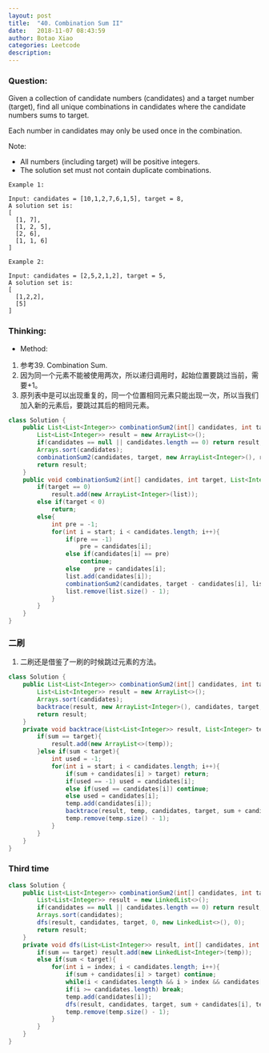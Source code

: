 ```yaml
---
layout: post
title:  "40. Combination Sum II"
date:   2018-11-07 08:43:59
author: Botao Xiao
categories: Leetcode
description:
---
```

### Question:
Given a collection of candidate numbers (candidates) and a target number (target), find all unique combinations in candidates where the candidate numbers sums to target.

Each number in candidates may only be used once in the combination.

Note:
* All numbers (including target) will be positive integers.
* The solution set must not contain duplicate combinations.

```
Example 1:

Input: candidates = [10,1,2,7,6,1,5], target = 8,
A solution set is:
[
  [1, 7],
  [1, 2, 5],
  [2, 6],
  [1, 1, 6]
]

Example 2:

Input: candidates = [2,5,2,1,2], target = 5,
A solution set is:
[
  [1,2,2],
  [5]
]
```

### Thinking:
* Method:
1. 参考39. Combination Sum.
2. 因为同一个元素不能被使用两次，所以递归调用时，起始位置要跳过当前，需要+1。
3. 原列表中是可以出现重复的，同一个位置相同元素只能出现一次，所以当我们加入新的元素后，要跳过其后的相同元素。

```Java
class Solution {
    public List<List<Integer>> combinationSum2(int[] candidates, int target) {
        List<List<Integer>> result = new ArrayList<>();
        if(candidates == null || candidates.length == 0) return result;
        Arrays.sort(candidates);
        combinationSum2(candidates, target, new ArrayList<Integer>(), result, 0);
        return result;
    }
    public void combinationSum2(int[] candidates, int target, List<Integer> list, List<List<Integer>> result, int start){
        if(target == 0)
            result.add(new ArrayList<Integer>(list));
        else if(target < 0)
            return;
        else{
            int pre = -1;
            for(int i = start; i < candidates.length; i++){
                if(pre == -1)
                    pre = candidates[i];
                else if(candidates[i] == pre)
                    continue;
                else    pre = candidates[i];
                list.add(candidates[i]);
                combinationSum2(candidates, target - candidates[i], list, result, i + 1);
                list.remove(list.size() - 1);
            }
        }
    }
}
```

### 二刷
1. 二刷还是借鉴了一刷的时候跳过元素的方法。

```Java
class Solution {
    public List<List<Integer>> combinationSum2(int[] candidates, int target) {
        List<List<Integer>> result = new ArrayList<>();
        Arrays.sort(candidates);
        backtrace(result, new ArrayList<Integer>(), candidates, target, 0, 0);
        return result;
    }
    private void backtrace(List<List<Integer>> result, List<Integer> temp, int[] candidates, int target, int sum, int start){
        if(sum == target){
            result.add(new ArrayList<>(temp));
        }else if(sum < target){
            int used = -1;
            for(int i = start; i < candidates.length; i++){
                if(sum + candidates[i] > target) return;
                if(used == -1) used = candidates[i];
                else if(used == candidates[i]) continue;
                else used = candidates[i];
                temp.add(candidates[i]);
                backtrace(result, temp, candidates, target, sum + candidates[i], i + 1);
                temp.remove(temp.size() - 1);
            }
        }
    }
}
```

### Third time
```Java
class Solution {
    public List<List<Integer>> combinationSum2(int[] candidates, int target) {
        List<List<Integer>> result = new LinkedList<>();
        if(candidates == null || candidates.length == 0) return result;
        Arrays.sort(candidates);
        dfs(result, candidates, target, 0, new LinkedList<>(), 0);
        return result;
    }
    private void dfs(List<List<Integer>> result, int[] candidates, int target, int sum, List<Integer> temp, int index){
        if(sum == target) result.add(new LinkedList<Integer>(temp));
        else if(sum < target){
            for(int i = index; i < candidates.length; i++){
                if(sum + candidates[i] > target) continue;
                while(i < candidates.length && i > index && candidates[i - 1] == candidates[i]) i++;
                if(i >= candidates.length) break;
                temp.add(candidates[i]);
                dfs(result, candidates, target, sum + candidates[i], temp, i + 1);
                temp.remove(temp.size() - 1);
            }
        }
    }
}
```